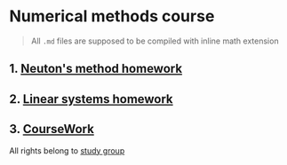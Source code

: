 # Numerical methods course

> All `.md` files are supposed  to be compiled with inline math extension

## 1. [Neuton's method homework](hw1/)
## 2. [Linear systems homework](hw2/)
## 3. [CourseWork](CourseWork/)

All rights belong to [study group](https://github.com/pool-party)
